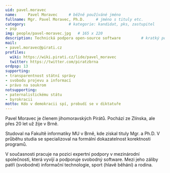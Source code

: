 ```yaml
---
uid: pavel.moravec
name:     Pavel Moravec  	# běžně používáné jméno
fullname: Mgr. Pavel Moravec, Ph.D.  	# jméno s tituly etc.
category:                 	# kategorie: kandidat, pks, zastupitel
- psp
img: people/pavel-moravec.jpg   # 165 x 220
description: Technická podpora open-source software     	# kratký popis, max 160 znaků
mail:
- pavel.moravec@pirati.cz
profiles:
  wiki: https://wiki.pirati.cz/lide/pavel_moravec
  twitter: https://twitter.com/piratzbrna
ordpsp: 13
supporting:
- transparentnost státní správy
- svobodu projevu a informací
- právo na soukrom
notsupporting:
- paternalistickému státu
- byrokracii
motto: Kdo v demokracii spí, probudí se v diktatuře
---
```


Pavel Moravec je členem jihomoravských Pirátů. Pochází ze Zlínska, ale přes 20 let už žije v Brně.

Studoval na Fakultě informatiky MU v Brně, kde získal tituly Mgr. a Ph.D. V průběhu studia se specializoval na formální dokazatelnost korektnosti programů.

V současnosti pracuje na pozici expertní podpory v mezinárodní společnosti, která vyvíjí a podporuje svobodný software. Mezi jeho záliby patří (svobodné) informační technologie, sport (hlavě běhání) a rodina.
